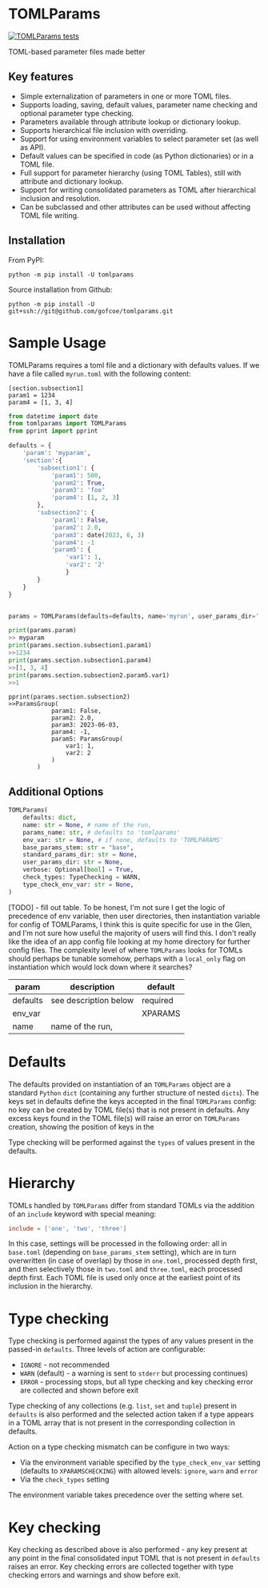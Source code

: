 # TOMLParams

[![TOMLParams tests](https://github.com/gofcoe/xparams/actions/workflows/tests.yml/badge.svg)](https://github.com/gofcoe/xparams/actions/workflows/tests.yml)

TOML-based parameter files made better

## Key features

 * Simple externalization of parameters in one or more TOML files.
 * Supports loading, saving, default values, parameter name checking
   and optional parameter type checking.
 * Parameters available through attribute lookup or dictionary lookup.
 * Supports hierarchical file inclusion with overriding.
 * Support for using environment variables to select parameter set (as well as API).
 * Default values can be specified in code (as Python dictionaries) or in a TOML file.
 * Full support for parameter hierarchy (using TOML Tables),
   still with attribute and dictionary lookup.
 * Support for writing consolidated parameters as TOML after hierarchical inclusion
   and resolution.
 * Can be subclassed and other attributes can be used without affecting TOML file writing.



## Installation

From PyPI:
```
python -m pip install -U tomlparams
```

Source installation from Github:
```
python -m pip install -U git+ssh://git@github.com/gofcoe/tomlparams.git
```

# Sample Usage

TOMLParams requires a toml file and a dictionary with defaults values.
If we have a file called `myrun.toml` with the following content:

```
[section.subsection1]
param1 = 1234
param4 = [1, 3, 4]
```

```python
from datetime import date
from tomlparams import TOMLParams
from pprint import pprint

defaults = {
    'param': 'myparam',
    'section':{
        'subsection1': {
            'param1': 500,
            'param2': True,
            'param3': 'foo'
            'param4': [1, 2, 3]
        },
        'subsection2': {
            'param1': False,
            'param2': 2.0,
            'param3': date(2023, 6, 3)
            'param4': -1
            'param5': {
                'var1': 1,
                'var2': '2'
                }
        }
    }
}


params = TOMLParams(defaults=defaults, name='myrun', user_params_dir='.')

print(params.param)
>> myparam
print(params.section.subsection1.param1)
>>1234
print(params.section.subsection1.param4)
>>[1, 3, 4]
print(params.section.subsection2.param5.var1)
>>1
```
```
pprint(params.section.subsection2)
>>ParamsGroup(
			param1: False,
			param2: 2.0,
			param3: 2023-06-03,
			param4: -1,
			param5: ParamsGroup(
				var1: 1,
				var2: 2
			)
		)
```

## Additional Options

```python
TOMLParams(
    defaults: dict,
    name: str = None, # name of the run,
    params_name: str, # defaults to 'tomlparams'
    env_var: str = None, # if none, defaults to 'TOMLPARAMS'
    base_params_stem: str = "base",
    standard_params_dir: str = None,
    user_params_dir: str = None,
    verbose: Optional[bool] = True,
    check_types: TypeChecking = WARN,
    type_check_env_var: str = None,
)
```

[TODO] - fill out table. To be honest, I'm not sure I get the logic of
precedence of env variable, then user directories, then instantiation
variable for config of TOMLParams, I think this is quite specific for
use in the Glen, and I'm not sure how useful the majority of users
will find this. I don't really like the idea of an app config file
looking at my home directory for further config files. The complexity
level of where `TOMLParams` looks for TOMLs should perhaps be tunable
somehow, perhaps with a `local_only` flag on instantiation which would
lock down where it searches?

| param     | description           | default  |
|-----------|-----------------------|----------|
| defaults  | see description below | required |
| env_var   |                       | XPARAMS  |
| name      | name of the run,      |


# Defaults

The defaults provided on instantiation of an `TOMLParams` object are a
standard `Python` `dict` (containing any further structure of nested
`dicts`). The keys set in defaults define the keys accepted in the
final `TOMLParams` config: no key can be created by TOML file(s) that
is not present in defaults. Any excess keys found in the TOML file(s)
will raise an error on `TOMLParams` creation, showing the position of
keys in the

Type checking will be performed against the `types` of values present in the defaults.


# Hierarchy

TOMLs handled by `TOMLParams` differ from standard TOMLs via the
addition of an `include` keyword with special meaning:

```toml
include = ['one', 'two', 'three']
```

In this case, settings will be processed in the following order: all
in `base.toml` (depending on `base_params_stem` setting), which are in
turn overwritten (in case of overlap) by those in `one.toml`,
processed depth first, and then selectively those in `two.toml` and
`three.toml`, each processed depth first.  Each TOML file is used only
once at the earliest point of its inclusion in the hierarchy.

# Type checking

Type checking is performed against the types of any values present in
the passed-in `defaults`. Three levels of action are configurable:

* `IGNORE` - not recommended
* `WARN` (default) - a warning is sent to `stderr` but processing continues)
* `ERROR` - processing stops, but all type checking and key checking error are collected
   and shown before exit

Type checking of any collections (e.g. `list`, `set` and `tuple`)
present in `defaults` is also performed and the selected action taken
if a type appears in a TOML array that is not present in the
corresponding collection in defaults.

Action on a type checking mismatch can be configure in two ways:

* Via the environment variable specified by the
`type_check_env_var` setting (defaults to `XPARAMSCHECKING`) with allowed levels: `ignore`,
`warn` and `error`
* Via the `check_types` setting

The environment variable takes precedence over the setting where set.

# Key checking

Key checking as described above is also performed - any key present at
any point in the final consolidated input TOML that is not present in
`defaults` raises an error. Key checking errors are collected together
with type checking errors and warnings and show before exit.